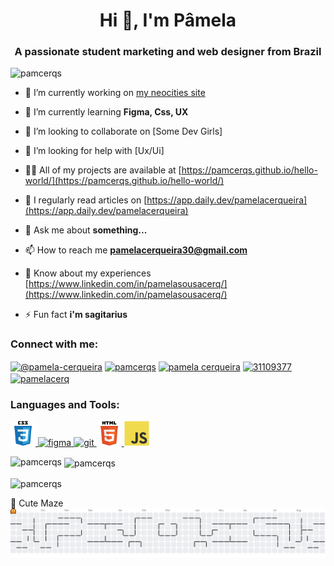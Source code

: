 <h1 align="center">Hi 👋, I'm Pâmela</h1>
<h3 align="center">A passionate student marketing and web designer from Brazil</h3>

<p align="left"> <img src="https://komarev.com/ghpvc/?username=pamcerqs&label=Profile%20views&color=eea0e7&style=plastic" alt="pamcerqs" /> </p>

- 🔭 I’m currently working on [my neocities site](https://dapamps.neocities.org/)

- 🌱 I’m currently learning **Figma, Css, UX**

- 👯 I’m looking to collaborate on [Some Dev Girls]

- 🤝 I’m looking for help with [Ux/Ui]

- 👨‍💻 All of my projects are available at [https://pamcerqs.github.io/hello-world/](https://pamcerqs.github.io/hello-world/)

- 📝 I regularly read articles on [https://app.daily.dev/pamelacerqueira](https://app.daily.dev/pamelacerqueira)

- 💬 Ask me about **something...**

- 📫 How to reach me **pamelacerqueira30@gmail.com**

- 📄 Know about my experiences [https://www.linkedin.com/in/pamelasousacerq/](https://www.linkedin.com/in/pamelasousacerq/)

- ⚡ Fun fact **i'm sagitarius**

<h3 align="left">Connect with me:</h3>
<p align="left">
<a href="https://codepen.io/@pamela-cerqueira" target="blank"><img align="center" src="https://raw.githubusercontent.com/rahuldkjain/github-profile-readme-generator/master/src/images/icons/Social/codepen.svg" alt="@pamela-cerqueira" height="30" width="40" /></a>
<a href="https://dev.to/pamcerqs" target="blank"><img align="center" src="https://raw.githubusercontent.com/rahuldkjain/github-profile-readme-generator/master/src/images/icons/Social/devto.svg" alt="pamcerqs" height="30" width="40" /></a>
<a href="https://linkedin.com/in/pamela cerqueira" target="blank"><img align="center" src="https://raw.githubusercontent.com/rahuldkjain/github-profile-readme-generator/master/src/images/icons/Social/linked-in-alt.svg" alt="pamela cerqueira" height="30" width="40" /></a>
<a href="https://stackoverflow.com/users/31109377" target="blank"><img align="center" src="https://raw.githubusercontent.com/rahuldkjain/github-profile-readme-generator/master/src/images/icons/Social/stack-overflow.svg" alt="31109377" height="30" width="40" /></a>
<a href="https://www.behance.net/pamelacerq" target="blank"><img align="center" src="https://raw.githubusercontent.com/rahuldkjain/github-profile-readme-generator/master/src/images/icons/Social/behance.svg" alt="pamelacerq" height="30" width="40" /></a>
</p>

<h3 align="left">Languages and Tools:</h3>
<p align="left"> <a href="https://www.w3schools.com/css/" target="_blank" rel="noreferrer"> <img src="https://raw.githubusercontent.com/devicons/devicon/master/icons/css3/css3-original-wordmark.svg" alt="css3" width="40" height="40"/> </a> <a href="https://www.figma.com/" target="_blank" rel="noreferrer"> <img src="https://www.vectorlogo.zone/logos/figma/figma-icon.svg" alt="figma" width="40" height="40"/> </a> <a href="https://git-scm.com/" target="_blank" rel="noreferrer"> <img src="https://www.vectorlogo.zone/logos/git-scm/git-scm-icon.svg" alt="git" width="40" height="40"/> </a> <a href="https://www.w3.org/html/" target="_blank" rel="noreferrer"> <img src="https://raw.githubusercontent.com/devicons/devicon/master/icons/html5/html5-original-wordmark.svg" alt="html5" width="40" height="40"/> </a> <a href="https://developer.mozilla.org/en-US/docs/Web/JavaScript" target="_blank" rel="noreferrer"> <img src="https://raw.githubusercontent.com/devicons/devicon/master/icons/javascript/javascript-original.svg" alt="javascript" width="40" height="40"/> </a> </p>

<p><img align="left" src="https://github-readme-stats.vercel.app/api/top-langs?username=pamcerqs&show_icons=true&theme=gruvbox&locale=en&layout=compact" alt="pamcerqs" /></p>

<p>&nbsp;<img align="center" src="https://github-readme-stats.vercel.app/api?username=pamcerqs&show_icons=true&theme=synthwave&title_color=ea55ec&bg_color=e6f5e0&hide_border=true&locale=en" alt="pamcerqs" /></p>

<p><img align="center" src="https://github-readme-streak-stats.herokuapp.com/?user=pamcerqs&" alt="pamcerqs" /></p>
👾 Cute Maze

<picture>
  <source media="(prefers-color-scheme: light)" srcset="https://raw.githubusercontent.com/VIDAKHOSHPEY22/VIDAKHOSHPEY22/output/pacman-contribution-graph.svg">
  <source media="(prefers-color-scheme: dark)" srcset="https://raw.githubusercontent.com/VIDAKHOSHPEY22/VIDAKHOSHPEY22/output/pacman-contribution-graph-dark.svg">
  <img alt="pacman contribution graph" src="https://raw.githubusercontent.com/VIDAKHOSHPEY22/VIDAKHOSHPEY22/output/pacman-contribution-graph.svg">
</picture>
